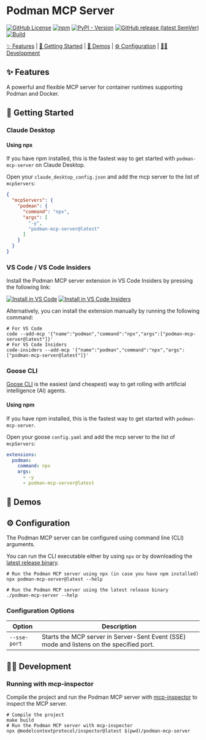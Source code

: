 # Podman MCP Server

[![GitHub License](https://img.shields.io/github/license/manusa/podman-mcp-server)](https://github.com/manusa/podman-mcp-server/blob/main/LICENSE)
[![npm](https://img.shields.io/npm/v/podman-mcp-server)](https://www.npmjs.com/package/podman-mcp-server)
[![PyPI - Version](https://img.shields.io/pypi/v/podman-mcp-server)](https://pypi.org/project/podman-mcp-server/)
[![GitHub release (latest SemVer)](https://img.shields.io/github/v/release/manusa/podman-mcp-server?sort=semver)](https://github.com/manusa/podman-mcp-server/releases/latest)
[![Build](https://github.com/manusa/podman-mcp-server/actions/workflows/build.yaml/badge.svg)](https://github.com/manusa/podman-mcp-server/actions/workflows/build.yaml)

[✨ Features](#features) | [🚀 Getting Started](#getting-started) | [🎥 Demos](#demos) | [⚙️ Configuration](#configuration) | [🧑‍💻 Development](#development)

## ✨ Features <a id="features"></a>

A powerful and flexible MCP server for container runtimes supporting Podman and Docker.


## 🚀 Getting Started <a id="getting-started"></a>

### Claude Desktop

#### Using npx

If you have npm installed, this is the fastest way to get started with `podman-mcp-server` on Claude Desktop.

Open your `claude_desktop_config.json` and add the mcp server to the list of `mcpServers`:
``` json
{
  "mcpServers": {
    "podman": {
      "command": "npx",
      "args": [
        "-y",
        "podman-mcp-server@latest"
      ]
    }
  }
}
```

### VS Code / VS Code Insiders

Install the Podman MCP server extension in VS Code Insiders by pressing the following link:

[<img src="https://img.shields.io/badge/VS_Code-VS_Code?style=flat-square&label=Install%20Server&color=0098FF" alt="Install in VS Code">](https://insiders.vscode.dev/redirect?url=vscode%3Amcp%2Finstall%3F%257B%2522name%2522%253A%2522podman%2522%252C%2522command%2522%253A%2522npx%2522%252C%2522args%2522%253A%255B%2522-y%2522%252C%2522podman-mcp-server%2540latest%2522%255D%257D)
[<img alt="Install in VS Code Insiders" src="https://img.shields.io/badge/VS_Code_Insiders-VS_Code_Insiders?style=flat-square&label=Install%20Server&color=24bfa5">](https://insiders.vscode.dev/redirect?url=vscode-insiders%3Amcp%2Finstall%3F%257B%2522name%2522%253A%2522podman%2522%252C%2522command%2522%253A%2522npx%2522%252C%2522args%2522%253A%255B%2522-y%2522%252C%2522podman-mcp-server%2540latest%2522%255D%257D)

Alternatively, you can install the extension manually by running the following command:

```shell
# For VS Code
code --add-mcp '{"name":"podman","command":"npx","args":["podman-mcp-server@latest"]}'
# For VS Code Insiders
code-insiders --add-mcp '{"name":"podman","command":"npx","args":["podman-mcp-server@latest"]}'
```

### Goose CLI

[Goose CLI](https://blog.marcnuri.com/goose-on-machine-ai-agent-cli-introduction) is the easiest (and cheapest) way to get rolling with artificial intelligence (AI) agents.

#### Using npm

If you have npm installed, this is the fastest way to get started with `podman-mcp-server`.

Open your goose `config.yaml` and add the mcp server to the list of `mcpServers`:
```yaml
extensions:
  podman:
    command: npx
    args:
      - -y
      - podman-mcp-server@latest

```

## 🎥 Demos <a id="demos"></a>

## ⚙️ Configuration <a id="configuration"></a>

The Podman MCP server can be configured using command line (CLI) arguments.

You can run the CLI executable either by using `npx` or by downloading the [latest release binary](https://github.com/manusa/podman-mcp-server/releases/latest).

```shell
# Run the Podman MCP server using npx (in case you have npm installed)
npx podman-mcp-server@latest --help
```

```shell
# Run the Podman MCP server using the latest release binary
./podman-mcp-server --help
```

### Configuration Options

| Option       | Description                                                                              |
|--------------|------------------------------------------------------------------------------------------|
| `--sse-port` | Starts the MCP server in Server-Sent Event (SSE) mode and listens on the specified port. |

## 🧑‍💻 Development <a id="development"></a>

### Running with mcp-inspector

Compile the project and run the Podman MCP server with [mcp-inspector](https://modelcontextprotocol.io/docs/tools/inspector) to inspect the MCP server.

```shell
# Compile the project
make build
# Run the Podman MCP server with mcp-inspector
npx @modelcontextprotocol/inspector@latest $(pwd)/podman-mcp-server
```
